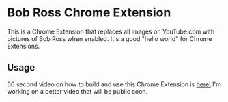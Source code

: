 # Bob Ross Chrome Extension

This is a Chrome Extension that replaces all images on YouTube.com with pictures of Bob Ross when enabled. It's a good "hello world" for Chrome Extensions.

## Usage

60 second video on how to build and use this Chrome Extension is [here!](https://www.youtube.com/watch?v=oB_g4_ptZVc&ab_channel=Nutlope) I'm working on a better video that will be public soon.
